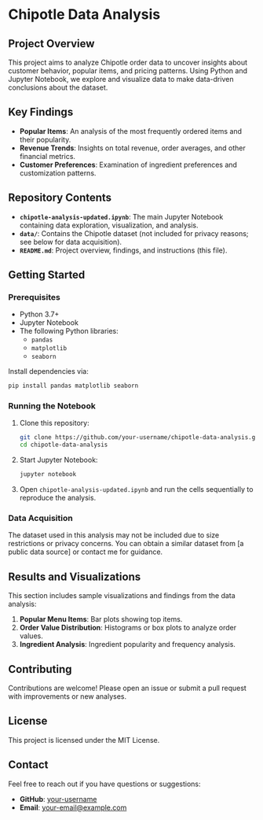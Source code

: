 
# Chipotle Data Analysis

## Project Overview

This project aims to analyze Chipotle order data to uncover insights about customer behavior, popular items, and pricing patterns. Using Python and Jupyter Notebook, we explore and visualize data to make data-driven conclusions about the dataset.

## Key Findings

- **Popular Items**: An analysis of the most frequently ordered items and their popularity.
- **Revenue Trends**: Insights on total revenue, order averages, and other financial metrics.
- **Customer Preferences**: Examination of ingredient preferences and customization patterns.

## Repository Contents

- **`chipotle-analysis-updated.ipynb`**: The main Jupyter Notebook containing data exploration, visualization, and analysis.
- **`data/`**: Contains the Chipotle dataset (not included for privacy reasons; see below for data acquisition).
- **`README.md`**: Project overview, findings, and instructions (this file).

## Getting Started

### Prerequisites

- Python 3.7+
- Jupyter Notebook
- The following Python libraries:
  - `pandas`
  - `matplotlib`
  - `seaborn`

Install dependencies via:
```bash
pip install pandas matplotlib seaborn
```

### Running the Notebook

1. Clone this repository:
   ```bash
   git clone https://github.com/your-username/chipotle-data-analysis.git
   cd chipotle-data-analysis
   ```
2. Start Jupyter Notebook:
   ```bash
   jupyter notebook
   ```
3. Open `chipotle-analysis-updated.ipynb` and run the cells sequentially to reproduce the analysis.

### Data Acquisition

The dataset used in this analysis may not be included due to size restrictions or privacy concerns. You can obtain a similar dataset from [a public data source] or contact me for guidance.

## Results and Visualizations

This section includes sample visualizations and findings from the data analysis:

1. **Popular Menu Items**: Bar plots showing top items.
2. **Order Value Distribution**: Histograms or box plots to analyze order values.
3. **Ingredient Analysis**: Ingredient popularity and frequency analysis.

## Contributing

Contributions are welcome! Please open an issue or submit a pull request with improvements or new analyses.

## License

This project is licensed under the MIT License.

## Contact

Feel free to reach out if you have questions or suggestions:
- **GitHub**: [your-username](https://github.com/your-username)
- **Email**: your-email@example.com
